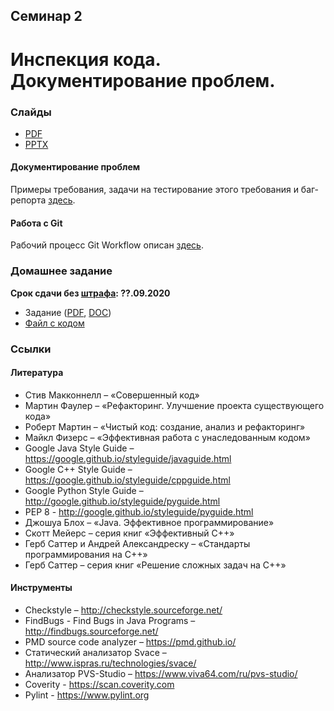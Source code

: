 Семинар 2
--
# Инспекция кода. Документирование проблем.

### Слайды

* [PDF](Seminar02-slides.pdf)
* [PPTX](Seminar02-slides.pptx)

#### Документирование проблем

Примеры требования, задачи на тестирование этого требования и баг-репорта [здесь](
https://github.com/andrewt0301/qa-testing-course/issues).

#### Работа с Git

Рабочий процесс Git Workflow описан [здесь](
https://nvie.com/posts/a-successful-git-branching-model/).

### Домашнее задание

__Срок сдачи без [штрафа](../../grading.md): ??.09.2020__

* Задание ([PDF](HomeTasks02.pdf), [DOC](HomeTasks02.docx))
* [Файл с кодом](Power.java)

<!---

### Видео

* [Часть 1](https://yadi.sk/i/yucV9HEKHcdYBA)
* [Часть 2](https://yadi.sk/i/SDmFKlO_gqysEw)

### Методичка (дополнительно)

* [PDF](Seminar01.pdf)
* [DOC](Seminar01.docx)

-->

### Ссылки

#### Литература
* Стив Макконнелл – «Совершенный код»
* Мартин Фаулер – «Рефакторинг. Улучшение проекта существующего кода»
* Роберт Мартин – «Чистый код: создание, анализ и рефакторинг»
* Майкл Физерс – «Эффективная работа с унаследованным кодом»
* Google Java Style Guide – https://google.github.io/styleguide/javaguide.html
* Google C++ Style Guide – https://google.github.io/styleguide/cppguide.html
* Google Python Style Guide – http://google.github.io/styleguide/pyguide.html
* PEP 8 - http://google.github.io/styleguide/pyguide.html
* Джошуа Блох – «Java. Эффективное программирование»
* Скотт Мейерс – серия книг «Эффективный С++»
* Герб Саттер и Андрей Александреску – «Стандарты программирования на С++»
* Герб Саттер – серия книг «Решение сложных задач на С++»

#### Инструменты
* Checkstyle – http://checkstyle.sourceforge.net/
* FindBugs - Find Bugs in Java Programs – http://findbugs.sourceforge.net/
* PMD source code analyzer – https://pmd.github.io/
* Статический анализатор Svace – http://www.ispras.ru/technologies/svace/
* Анализатор PVS-Studio – https://www.viva64.com/ru/pvs-studio/
* Coverity - https://scan.coverity.com
* Pylint - https://www.pylint.org
